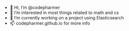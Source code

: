 - 👋 Hi, I’m @codepharmer
- 👀 I’m interested in most things related to math and cs
- 🌱 I’m currently working on a project using Elasticsearch
- 📫 codepharmer.github.io for more info

<!---
codepharmer/codepharmer is a ✨ special ✨ repository because its `README.md` (this file) appears on your GitHub profile.
You can click the Preview link to take a look at your changes.
--->
